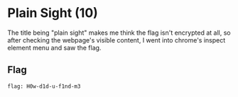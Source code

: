 # Plain Sight (10)
The title being "plain sight" makes me think the flag isn't encrypted at all, so after checking the webpage's visible content, I went into chrome's inspect element menu and saw the flag.

## Flag
```
flag: H0w-d1d-u-f1nd-m3
```